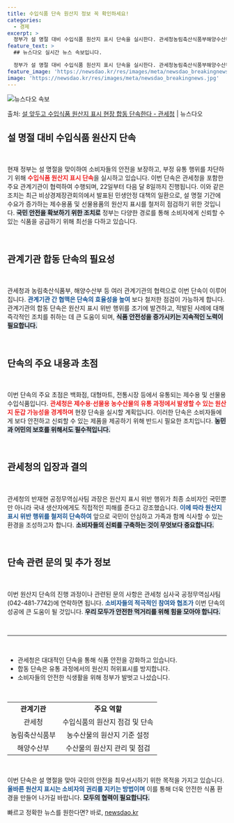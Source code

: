 ```yaml
---
title: 수입식품 단속 원산지 정보 꼭 확인하세요!
categories:
  - 경제
excerpt: >
  정부가 설 명절 대비 수입식품 원산지 표시 단속을 실시한다. 관세청농림축산식품부해양수산부 등 관계기관은 22…
feature_text: >
  ## 뉴스다오 실시간 뉴스 속보입니다.

  정부가 설 명절 대비 수입식품 원산지 표시 단속을 실시한다. 관세청농림축산식품부해양수산부 등 관계기관은 22…
feature_image: 'https://newsdao.kr/res/images/meta/newsdao_breakingnews.jpg'
image: 'https://newsdao.kr/res/images/meta/newsdao_breakingnews.jpg'
---
```


![뉴스다오 속보](https://newsdao.kr/res/images/meta/newsdao_breakingnews.jpg)

<p>출처: <a href="https://newsdao.kr/3054" rel="dofollow">설 앞두고 수입식품 원산지 표시 현장 합동 단속한다 - 관세청</a> | 뉴스다오</p>

<h2 data-ke-size="size26">설 명절 대비 수입식품 원산지 단속</h2>

<p data-ke-size="size16">&nbsp;</p>

현재 정부는 설 명절을 맞이하여 소비자들의 안전을 보장하고, 부정 유통 행위를 차단하기 위해 <b><span style="color: #ee2323;">수입식품 원산지 표시 단속</span></b>을 실시하고 있습니다. 이번 단속은 관세청을 포함한 주요 관계기관이 협력하여 수행되며, 22일부터 다음 달 8일까지 진행됩니다. 이와 같은 조치는 최근 비상경제장관회의에서 발표된 민생안정 대책의 일환으로, 설 명절 기간에 수요가 증가하는 제수용품 및 선물용품의 원산지 표시를 철저히 점검하기 위한 것입니다. <b><span style="background-color: #21538527;">국민 안전을 확보하기 위한 조치로</span></b> 정부는 다양한 경로를 통해 소비자에게 신뢰할 수 있는 식품을 공급하기 위해 최선을 다하고 있습니다.

<p data-ke-size="size16">&nbsp;</p>

<h2 data-ke-size="size26">관계기관 합동 단속의 필요성</h2>

<p data-ke-size="size16">&nbsp;</p>

관세청과 농림축산식품부, 해양수산부 등 여러 관계기관의 협력으로 이번 단속이 이루어집니다. <b><span style="color: #1a5490;">관계기관 간 협맥은 단속의 효율성을 높여</span></b> 보다 철저한 점검이 가능하게 합니다. 관계기관의 합동 단속은 원산지 표시 위반 행위를 조기에 발견하고, 적발된 사례에 대해 즉각적인 조치를 취하는 데 큰 도움이 되며, <b><span style="background-color: #21538527;">식품 안전성을 증가시키는 지속적인 노력이 필요합니다.</span></b>

<p data-ke-size="size16">&nbsp;</p>

<h2 data-ke-size="size26">단속의 주요 내용과 초점</h2>

<p data-ke-size="size16">&nbsp;</p>

이번 단속의 주요 초점은 백화점, 대형마트, 전통시장 등에서 유통되는 제수용 및 선물용 수입식품입니다. <b><span style="color: #ee2323;">관세청은 제수용·선물용 농수산물의 유통 과정에서 발생할 수 있는 원산지 둔갑 가능성을 경계하며</span></b> 현장 단속을 실시할 계획입니다. 이러한 단속은 소비자들에게 보다 안전하고 신뢰할 수 있는 제품을 제공하기 위해 반드시 필요한 조치입니다. <b><span style="background-color: #21538527;">농민과 어민의 보호를 위해서도 필수적입니다.</span></b>

<p data-ke-size="size16">&nbsp;</p>

<h2 data-ke-size="size26">관세청의 입장과 결의</h2>

<p data-ke-size="size16">&nbsp;</p>

관세청의 반재현 공정무역심사팀 과장은 원산지 표시 위반 행위가 최종 소비자인 국민뿐만 아니라 국내 생산자에게도 직접적인 피해를 준다고 강조했습니다. <b><span style="color: #1a5490;">이에 따라 원산지 표시 위반 행위를 철저히 단속하여</span></b> 앞으로 국민이 안심하고 가족과 함께 식사할 수 있는 환경을 조성하고자 합니다. <b><span style="background-color: #21538527;">소비자들의 신뢰를 구축하는 것이 무엇보다 중요합니다.</span></b>

<p data-ke-size="size16">&nbsp;</p>

<h2 data-ke-size="size26">단속 관련 문의 및 추가 정보</h2>

<p data-ke-size="size16">&nbsp;</p>

이번 원산지 단속의 진행 과정이나 관련된 문의 사항은 관세청 심사국 공정무역심사팀(042-481-7742)에 연락하면 됩니다. <b><span style="color: #1a5490;">소비자들의 적극적인 참여와 협조가</span></b> 이번 단속의 성공에 큰 도움이 될 것입니다. <b><span style="background-color: #21538527;">우리 모두가 안전한 먹거리를 위해 힘을 모아야 합니다.</span></b>

<p data-ke-size="size16">&nbsp;</p>

<hr>

<p data-ke-size="size16">&nbsp;</p>
<ul>
    <li>관세청은 대대적인 단속을 통해 식품 안전을 강화하고 있습니다.</li>
    <li>합동 단속은 유통 과정에서의 원산지 허위표시를 방지합니다.</li>
    <li>소비자들의 안전한 식생활을 위해 정부가 발벗고 나섰습니다.</li>
</ul>

<p data-ke-size="size16">&nbsp;</p>

<table>
    <tr>
        <td style="text-align: center; height: 17px;"><b>관계기관</b></td>
        <td style="text-align: center; height: 17px;"><b>주요 역할</b></td>
    </tr>
    <tr>
        <td style="text-align: center; height: 17px;">관세청</td>
        <td style="text-align: center; height: 17px;">수입식품의 원산지 점검 및 단속</td>
    </tr>
    <tr>
        <td style="text-align: center; height: 17px;">농림축산식품부</td>
        <td style="text-align: center; height: 17px;">농수산물의 원산지 기준 설정</td>
    </tr>
    <tr>
        <td style="text-align: center; height: 17px;">해양수산부</td>
        <td style="text-align: center; height: 17px;">수산물의 원산지 관리 및 점검</td>
    </tr>
</table>

<p data-ke-size="size16">&nbsp;</p>

이번 단속은 설 명절을 맞아 국민의 안전을 최우선시하기 위한 목적을 가지고 있습니다. <b><span style="color: #1a5490;">올바른 원산지 표시는 소비자의 권리를 지키는 방법이며</span></b> 이를 통해 더욱 안전한 식품 환경을 만들어 나가길 바랍니다. <b><span style="background-color: #21538527;">모두의 협력이 필요합니다.</span></b> 

빠르고 정확한 뉴스를 원한다면? 바로, <a href="https://newsdao.kr" rel="dofollow">newsdao.kr</a>


